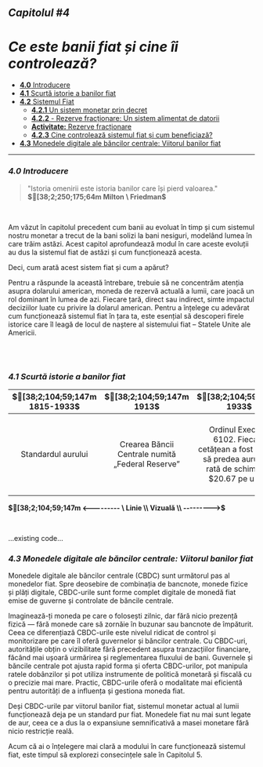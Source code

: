 ## _Capitolul #4_

# ***Ce este banii fiat și cine îi controlează?***

- [**4.0** Introducere](https://github.com/MyFirstBitcoin/Bitcoin-Diploma-2024/blob/main/Web%20View/16.Chapter-4.md#40-introducere)    
- [**4.1** Scurtă istorie a banilor fiat](https://github.com/MyFirstBitcoin/Bitcoin-Diploma-2024/blob/main/Web%20View/16.Chapter-4.md#41-scurta-istorie-a-banilor-fiat)    
- [**4.2** Sistemul Fiat](https://github.com/MyFirstBitcoin/Bitcoin-Diploma-2024/blob/main/Web%20View/16.Chapter-4.md#42-sistemul-fiat)    
  - [**4.2.1** Un sistem monetar prin decret](https://github.com/MyFirstBitcoin/Bitcoin-Diploma-2024/blob/main/Web%20View/16.Chapter-4.md#421-un-sistem-monetar-prin-decret)    
  - [**4.2.2** - Rezerve fracționare: Un sistem alimentat de datorii](https://github.com/MyFirstBitcoin/Bitcoin-Diploma-2024/blob/main/Web%20View/16.Chapter-4.md#422-rezerve-fracționare-un-sistem-alimentat-de-datorii)    
  - [**Activitate:** Rezerve fracționare](https://github.com/MyFirstBitcoin/Bitcoin-Diploma-2024/blob/main/Web%20View/16.Chapter-4.md#activitate-rezerve-fracționare)    
  - [**4.2.3** Cine controlează sistemul fiat și cum beneficiază?](https://github.com/MyFirstBitcoin/Bitcoin-Diploma-2024/blob/main/Web%20View/16.Chapter-4.md#423-cine-controleaza-sistemul-fiat-si-cum-beneficiaza)
- [**4.3** Monedele digitale ale băncilor centrale: Viitorul banilor fiat](https://github.com/MyFirstBitcoin/Bitcoin-Diploma-2024/blob/main/Web%20View/16.Chapter-4.md#43-monedele-digitale-ale-bancilor-centrale-viitorul-banilor-fiat)    

______________________________________________________________________________________________________

### ***4.0 Introducere***    

> "Istoria omenirii este istoria banilor care își pierd valoarea."    
 **$[38;2;250;175;64m Milton \ Friedman$**

<br/>

Am văzut în capitolul precedent cum banii au evoluat în timp și cum sistemul nostru monetar a trecut de la bani solizi la bani nesiguri, modelând lumea în care trăim astăzi. Acest capitol aprofundează modul în care aceste evoluții au dus la sistemul fiat de astăzi și cum funcționează acesta.

Deci, cum arată acest sistem fiat și cum a apărut?

Pentru a răspunde la această întrebare, trebuie să ne concentrăm atenția asupra dolarului american, moneda de rezervă actuală a lumii, care joacă un rol dominant în lumea de azi. Fiecare țară, direct sau indirect, simte impactul deciziilor luate cu privire la dolarul american. Pentru a înțelege cu adevărat cum funcționează sistemul fiat în țara ta, este esențial să descoperi firele istorice care îl leagă de locul de naștere al sistemului fiat – Statele Unite ale Americii.

<br/>
<br/>

### ***4.1 Scurtă istorie a banilor fiat***    

| **$[38;2;104;59;147m 1815-1933$** | **$[38;2;104;59;147m 1913$** | **$[38;2;104;59;147m 1933$** | **$[38;2;104;59;147m 1934$** | **$[38;2;104;59;147m 1944$** | **$[38;2;104;59;147m 1971$** | **$[38;2;104;59;147m 1980$** |
| :-----------: | :-----------: | :-----------: | :-----------: | :-----------: | :-----------: | :-----------: |
| Standardul aurului | Crearea Băncii Centrale numită „Federal Reserve” | Ordinul Executiv 6102. Fiecare cetățean a fost obligat să predea aurul la o rată de schimb de $20.67 pe uncie | Legea Rezervelor de Aur. Furtul averii oamenilor prin devalorizarea dolarului cu 40% la $35 pe uncie de aur | Acordul Bretton Woods: USD a devenit principala monedă de rezervă mondială | Șocul Nixon, care a dat naștere sistemului fiat prin eliminarea convertibilității dolarului american în aur | Valoarea aurului a crescut de la $35 pe uncie în 1970 la $870 pe uncie în 1980, ceea ce a cauzat o pierdere de valoare a banilor oamenilor de 96% în doar 10 ani |

**$[38;2;104;59;147m <--------- \ Linie \\ Vizuală \\ --------->$**

<br/>

...existing code...

### ***4.3 Monedele digitale ale băncilor centrale: Viitorul banilor fiat***    

Monedele digitale ale băncilor centrale (CBDC) sunt următorul pas al monedelor fiat. Spre deosebire de combinația de bancnote, monede fizice și plăți digitale, CBDC-urile sunt forme complet digitale de monedă fiat emise de guverne și controlate de băncile centrale.

Imaginează-ți moneda pe care o folosești zilnic, dar fără nicio prezență fizică — fără monede care să zornăie în buzunar sau bancnote de împăturit. Ceea ce diferențiază CBDC-urile este nivelul ridicat de control și monitorizare pe care îl oferă guvernelor și băncilor centrale. Cu CBDC-uri, autoritățile obțin o vizibilitate fără precedent asupra tranzacțiilor financiare, făcând mai ușoară urmărirea și reglementarea fluxului de bani. Guvernele și băncile centrale pot ajusta rapid forma și oferta CBDC-urilor, pot manipula ratele dobânzilor și pot utiliza instrumente de politică monetară și fiscală cu o precizie mai mare. Practic, CBDC-urile oferă o modalitate mai eficientă pentru autorități de a influența și gestiona moneda fiat.

Deși CBDC-urile par viitorul banilor fiat, sistemul monetar actual al lumii funcționează deja pe un standard pur fiat. Monedele fiat nu mai sunt legate de aur, ceea ce a dus la o expansiune semnificativă a masei monetare fără nicio restricție reală.

Acum că ai o înțelegere mai clară a modului în care funcționează sistemul fiat, este timpul să explorezi consecințele sale în Capitolul 5.
